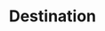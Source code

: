 ---
# -------------------------- #
#        CONTENT TYPE        #
# -------------------------- #

content-type: "api-object"
endpoint: "destinations"
order: 3


# -------------------------- #
#        OBJECT INFO         #
# -------------------------- #

title: "Destination"
description: "{{ api.core-objects.destinations.description }}"
endpoint-url: "/destinations"


# -------------------------- #
#        VERSION INFO        #
# -------------------------- #

latest-version: "4"
versions:
  - number: "4"
    deprecated: false

  - number: "3"
    deprecated: false


# -------------------------- #
#      AVAILABLE METHODS     #
# -------------------------- #

available-methods:
  - id: "create-a-destination"
    title: "Create a destination"
    method: "post"
    short: "{{ api.core-objects.destinations.create.description | flatify }}"

  - id: "update-a-destination"
    title: "Update a destination"
    method: "put"
    short: "{{ api.core-objects.destinations.update.description | flatify }}"

  - id: "list-destinations"
    title: "List destinations"
    method: "get"
    short: "{{ api.core-objects.destinations.list.description | flatify }}"


# -------------------------- #
#      OBJECT ATTRIBUTES     #
# -------------------------- #

object-attributes:
  - name: "id"
    type: "integer"
    first-appeared-in: "3"
    description: "A unique identifier for this destination."

  - name: "connection"
    type: "object"
    sub-type: "destination form properties"
    url: "{{ api.form-properties.destination-forms.section }}"
    first-appeared-in: "3"
    deprecated-in: "4"
    description: |
      **Renamed in v4 of the Destinations endpoint.** Use `properties` instead.

  - name: "created_at"
    type: "timestamp"
    first-appeared-in: "3"
    description: "The time at which the destination object was created."

  - name: "deleted_at"
    type: "timestamp"
    first-appeared-in: "4"
    description: "The time at which the destination object was deleted."

  - name: "last_check"
    type: "object"
    sub-type: "connection check"
    url: "{{ api.data-structures.connection-checks.section }}"
    first-appeared-in: "3"
    deprecated-in: "4"
    description: |
      The status and results of the most recent check run for this destination connection.

      **Note**: This field has been deprecated in v4 of the Destinations endpoint. It will be removed at a future date.

  - name: "name"
    type: "string"
    first-appeared-in: "4"
    description: "The name for the destination."

  - name: "paused_at"
    type: "timestamp"
    first-appeared-in: "4"
    description: "If the connection was paused by the user, the time the pause began. Otherwise, or if the connection is active, this will be null."

  - name: "properties"
    type: "object"
    sub-type: "destination form properties"
    url: "{{ api.form-properties.destination-forms.section }}"
    first-appeared-in: "4"
    description: |
      Parameters for connecting to the destination, excluding any sensitive credentials.

      The parameters must adhere to the `type` of destination.

  - name: "report_card"
    type: "object"
    sub-type: "destination report card"
    url: "{{ api.data-structures.report-cards.destination.section }}"
    first-appeared-in: "4"
    description: |
      The Report Card object corresponding to the destination's `type`. For example: `postgres` or `redshift`.

  - name: "stitch_client_id"
    type: "integer"
    first-appeared-in: "4"
    description: "The ID of the Stitch client account."

  - name: "system_paused_at"
    type: "timestamp"
    first-appeared-in: "4"
    description: "If the connection was paused by the system, the time the pause began. Otherwise, or if the connection is active, this will be null."

  - name: "type"
    type: "string"
    description: "{{ connect.common.attributes.destination-type | flatify }}"

  - name: "updated_at"
    type: "timestamp"
    description: "The time at which the destination object was last updated."
---